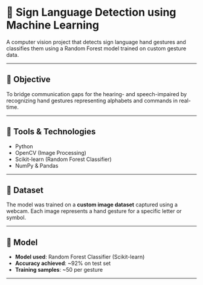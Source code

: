 

# 🧏 Sign Language Detection using Machine Learning

A computer vision project that detects sign language hand gestures and classifies them using a Random Forest model trained on custom gesture data.

---

## 🧠 Objective

To bridge communication gaps for the hearing- and speech-impaired by recognizing hand gestures representing alphabets and commands in real-time.

---

## 🔧 Tools & Technologies

- Python  
- OpenCV (Image Processing)  
- Scikit-learn (Random Forest Classifier)  
- NumPy & Pandas  
  

---

## 📁 Dataset

The model was trained on a **custom image dataset** captured using a webcam. Each image represents a hand gesture for a specific letter or symbol.

 
---

## 🧪 Model

- **Model used**: Random Forest Classifier (Scikit-learn)
- **Accuracy achieved**: ~92% on test set
- **Training samples**: ~50 per gesture 

---



